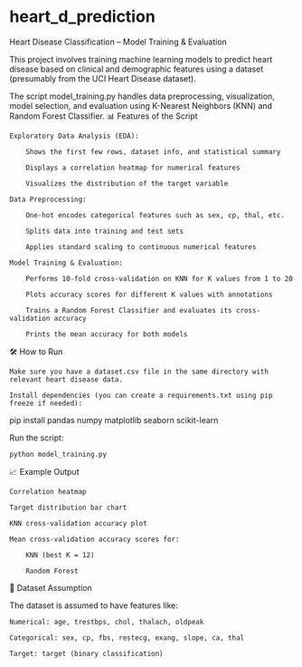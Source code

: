 # heart_d_prediction

Heart Disease Classification – Model Training & Evaluation

This project involves training machine learning models to predict heart disease based on clinical and demographic features using a dataset (presumably from the UCI Heart Disease dataset).

The script model_training.py handles data preprocessing, visualization, model selection, and evaluation using K-Nearest Neighbors (KNN) and Random Forest Classifier.
📊 Features of the Script

    Exploratory Data Analysis (EDA):

        Shows the first few rows, dataset info, and statistical summary

        Displays a correlation heatmap for numerical features

        Visualizes the distribution of the target variable

    Data Preprocessing:

        One-hot encodes categorical features such as sex, cp, thal, etc.

        Splits data into training and test sets

        Applies standard scaling to continuous numerical features

    Model Training & Evaluation:

        Performs 10-fold cross-validation on KNN for K values from 1 to 20

        Plots accuracy scores for different K values with annotations

        Trains a Random Forest Classifier and evaluates its cross-validation accuracy

        Prints the mean accuracy for both models

🛠️ How to Run

    Make sure you have a dataset.csv file in the same directory with relevant heart disease data.

    Install dependencies (you can create a requirements.txt using pip freeze if needed):

pip install pandas numpy matplotlib seaborn scikit-learn

Run the script:

    python model_training.py

📈 Example Output

    Correlation heatmap

    Target distribution bar chart

    KNN cross-validation accuracy plot

    Mean cross-validation accuracy scores for:

        KNN (best K = 12)

        Random Forest

📁 Dataset Assumption

The dataset is assumed to have features like:

    Numerical: age, trestbps, chol, thalach, oldpeak

    Categorical: sex, cp, fbs, restecg, exang, slope, ca, thal

    Target: target (binary classification)
